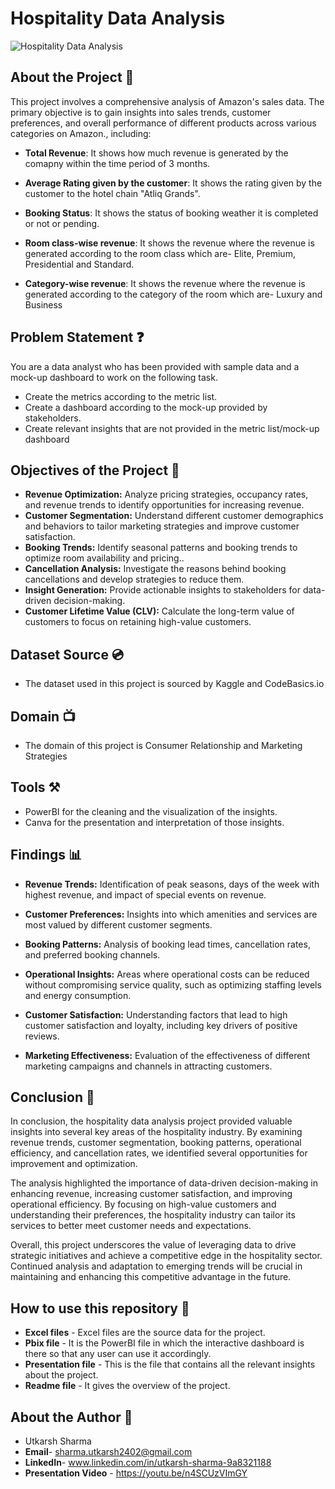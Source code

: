 # Hospitality Data Analysis
![Hospitality Data Analysis](https://blogs.dpuerp.in/images/blog/65/29-3-reasons-to-be-in-hospitality-industry.jpg)

## About the Project 🚀
This project involves a comprehensive analysis of Amazon's sales data. The primary objective is to gain insights into sales trends, customer preferences, and overall performance of different products across various categories on Amazon., including:

- **Total Revenue**: It shows how much revenue is generated by the comapny within the time period of 3 months. 

- **Average Rating given by the customer**: It shows the rating given by the customer to the hotel chain "Atliq Grands".

- **Booking Status**: It shows the status of booking weather it is completed or not or pending.

- **Room class-wise revenue**: It shows the revenue where the revenue is generated according to the room class which are- Elite, Premium, Presidential and Standard.

- **Category-wise revenue**: It shows the revenue where the revenue is generated according to the category of the room which are- Luxury and Business

## Problem Statement ❓
You are a data analyst who has been provided with sample data and a mock-up dashboard to work on the following task. 
- Create the metrics according to the metric list.
- Create a dashboard according to the mock-up provided by stakeholders.
- Create relevant insights that are not provided in the metric list/mock-up dashboard

## Objectives of the Project 🎯
- **Revenue Optimization:** Analyze pricing strategies, occupancy rates, and revenue trends to identify opportunities for increasing revenue.
- **Customer Segmentation:** Understand different customer demographics and behaviors to tailor marketing strategies and improve customer satisfaction.
- **Booking Trends:** Identify seasonal patterns and booking trends to optimize room availability and pricing..
- **Cancellation Analysis:** Investigate the reasons behind booking cancellations and develop strategies to reduce them.
- **Insight Generation:** Provide actionable insights to stakeholders for data-driven decision-making.
- **Customer Lifetime Value (CLV):** Calculate the long-term value of customers to focus on retaining high-value customers.

## Dataset Source 💿
- The dataset used in this project is sourced by Kaggle and CodeBasics.io 

## Domain 📺
- The domain of this project is Consumer Relationship and Marketing Strategies

## Tools ⚒️
- PowerBI for the cleaning and the visualization of the insights.
- Canva for the presentation and interpretation of those insights.

## Findings 📊
- **Revenue Trends:** Identification of peak seasons, days of the week with highest revenue, and impact of special events on revenue.

- **Customer Preferences:** Insights into which amenities and services are most valued by different customer segments.

- **Booking Patterns:** Analysis of booking lead times, cancellation rates, and preferred booking channels.

- **Operational Insights:** Areas where operational costs can be reduced without compromising service quality, such as optimizing staffing levels and energy consumption.

- **Customer Satisfaction:** Understanding factors that lead to high customer satisfaction and loyalty, including key drivers of positive reviews.

- **Marketing Effectiveness:** Evaluation of the effectiveness of different marketing campaigns and channels in attracting customers.

## Conclusion 🚀
In conclusion, the hospitality data analysis project provided valuable insights into several key areas of the hospitality industry. By examining revenue trends, customer segmentation, booking patterns, operational efficiency, and cancellation rates, we identified several opportunities for improvement and optimization.

The analysis highlighted the importance of data-driven decision-making in enhancing revenue, increasing customer satisfaction, and improving operational efficiency. By focusing on high-value customers and understanding their preferences, the hospitality industry can tailor its services to better meet customer needs and expectations.

Overall, this project underscores the value of leveraging data to drive strategic initiatives and achieve a competitive edge in the hospitality sector. Continued analysis and adaptation to emerging trends will be crucial in maintaining and enhancing this competitive advantage in the future.

## How to use this repository 📍
- **Excel files** - Excel files are the source data for the project.
- **Pbix file** - It is the PowerBI file in which the interactive dashboard is there so that any user can use it accordingly.
- **Presentation file** - This is the file that contains all the relevant insights about the project.
- **Readme file** - It gives the overview of the project.

## About the Author 📃
- Utkarsh Sharma
- **Email**- sharma.utkarsh2402@gmail.com
- **LinkedIn**- www.linkedin.com/in/utkarsh-sharma-9a8321188
- **Presentation Video** - https://youtu.be/n4SCUzVImGY
